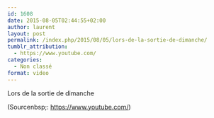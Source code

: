 ```yaml
---
id: 1608
date: 2015-08-05T02:44:55+02:00
author: laurent
layout: post
permalink: /index.php/2015/08/05/lors-de-la-sortie-de-dimanche/
tumblr_attribution:
  - https://www.youtube.com/
categories:
  - Non classé
format: video
---
```

Lors de la sortie de dimanche

<div class="attribution">
  (<span>Sourcenbsp;:</span> <a href="https://www.youtube.com/">https://www.youtube.com/</a>)
</div>